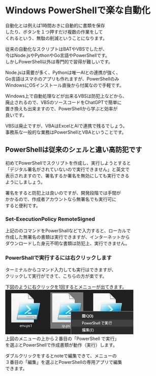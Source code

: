 # Windows PowerShellで楽な自動化
自動化とは例えば1時間おきに自動的に書類を保存  
したり、ボタンを１つ押すだけ複数の作業をして  
くれるという、無駄の削減ということになります。  

従来の自動化なスクリプトはBATやVBSでしたが、  
今はNode.jsやPythonやGo言語やPowerShellです。  
しかしPowerShell以外は専門的で習得が難しいです。

Node.jsは需要が多く、Pythonは唯一AIとの連携が強く、  
Go言語はスマホのアプリも作れますが、PowerShellのみ  
WindowsにOSインストール直後から付属なので手軽です。

Windows上で自動処理などが出来るVBSは防犯上などから、  
廃止されるので、VBSのソースコードをChatGPTで簡単に  
置き換えも出来ますので、PowerShellから学ぶと効率が  
良いです。

VBSは廃止ですが、VBAはExcelとAIで連携で残るでしょう。  
事務系な一般的な業務はPowerShellとVBAということです。

## PowerShellは従来のシェルと違い高防犯です
初めてPowerShellでスクリプトを作成し、実行しようとすると  
「デジタル署名がされていないので実行できません」と英文で  
表示されますので、署名するか署名を無効にしても実行できる  
ようにしましょう。

署名をすると防犯上は良いのですが、開発段階では手間が  
かかるので、作成者アカウントなら無署名でも実行可に  
すると便利です。

### Set-ExecutionPolicy RemoteSigned
上記ののコマンドをPowerShallなどで入力すると、ローカルで  
作成した無署名の書類は実行できますが、インターネットから  
ダウンロードした身元不明な書類は防犯上、実行できません。

### PowerShallで実行するには右クリックします
ターミナルからコマンド入力しても実行はできますが、  
クリックして実行ができて、こちらの方が楽です。  

下図のように右クリックを1回するとメニューが出てきます。  
![PowerShallで実行する](./image/PowerShellExe.jpg)  
上図のメニューの上から２番目の「PowerShell で実行」  
を選ぶとPowerShellで作成書類が動作（実行）します。  

ダブルクリックをするとnoteで編集できて、メニューの  
３番目の「編集」を選ぶとPowerShellの専用アプリで編集  
できます。
